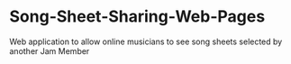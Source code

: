 # Song-Sheet-Sharing-Web-Pages
Web application to allow online musicians to see song sheets selected by another Jam Member
